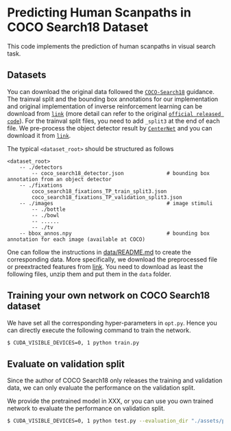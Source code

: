 # Predicting Human Scanpaths in COCO Search18 Dataset

This code implements the prediction of human scanpaths in visual search task.

Datasets
------------------
You can download the original data followed the [`COCO-Search18`](https://sites.google.com/view/cocosearch/home) guidance. The trainval split and the bounding box annotations for our implementation and original implementation of inverse reinforcement learning can be download from  [`link`](https://drive.google.com/drive/folders/1spD2_Eya5S5zOBO3NKILlAjMEC3_gKWc) (more detail can refer to the original [`official released code`](https://github.com/cvlab-stonybrook/Scanpath_Prediction)). For the trainval split files, you need to add `_split3` at the end of each file. We pre-process the object detector result by [`CenterNet`](https://github.com/xingyizhou/CenterNet) and you can download it from [`link`](https://drive.google.com/file/d/1f_Ha5ppPKCngARg7_W5AlqvP6Q_N8LRu/view?usp=sharing).

The typical `<dataset_root>` should be structured as follows
```
<dataset_root>
	-- ./detectors
		-- coco_search18_detector.json              # bounding box annotation from an object detector
	-- ./fixations
		coco_search18_fixations_TP_train_split3.json
		coco_search18_fixations_TP_validation_split3.json
	-- ./images                                     # image stimuli
		-- ./bottle
		-- ./bowl
		-- ......
		-- ./tv
    -- bbox_annos.npy                               # bounding box annotation for each image (available at COCO)
```



One can follow the instructions in [data/README.md](data/README.md) to create the corresponding data. More specifically, we download the preprocessed file or preextracted features from [link](https://drive.google.com/drive/folders/1eCdz62FAVCGogOuNhy87Nmlo5_I0sH2J).
You need to download as least the following files, unzip them and put them in the `data` folder.

Training your own network on COCO Search18 dataset
------------------

We have set all the corresponding hyper-parameters in ``opt.py``. Hence you can directly execute the following command to train the network.

```bash
$ CUDA_VISIBLE_DEVICES=0, 1 python train.py
```

## Evaluate on validation split

Since the author of COCO Search18 only releases the training and validation data, we can only evaluate the performance on the validation split.

We provide the pretrained model in XXX, or you can use you own trained network to evaluate the performance on validation split.

```bash
$ CUDA_VISIBLE_DEVICES=0, 1 python test.py --evaluation_dir "./assets/pretrained_model"
```

